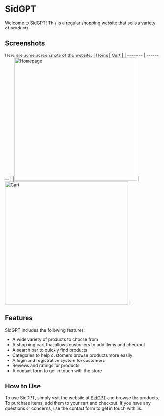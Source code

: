 # SidGPT

Welcome to [SidGPT](https://zingy-toffee-20ab2c.netlify.app/)! This is a regular shopping website that sells a variety of products.

## Screenshots

Here are some screenshots of the website:
| Home | Cart |
| -------- | -------- |
|<img src="https://i.ibb.co/94b4PHn/home.jpg" alt="Homepage" width="400"/> |<img src="https://i.ibb.co/gDGrwJQ/cart.jpg" alt="Cart" width="400"/> |

## Features

SidGPT includes the following features:

- A wide variety of products to choose from
- A shopping cart that allows customers to add items and checkout
- A search bar to quickly find products
- Categories to help customers browse products more easily
- A login and registration system for customers
- Reviews and ratings for products
- A contact form to get in touch with the store

## How to Use

To use SidGPT, simply visit the website at [SidGPT](https://zingy-toffee-20ab2c.netlify.app/) and browse the products. To purchase items, add them to your cart and checkout. If you have any questions or concerns, use the contact form to get in touch with us.

